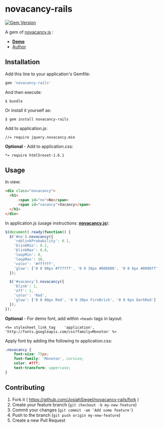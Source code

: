 [novacancy.js]:https://github.com/chuckyglitch/novacancy.js
[Demo]:https://chuckyglitch.github.io/novacancy.js/
[Author]:https://github.com/chuckyglitch

# novacancy-rails

[![Gem Version](https://badge.fury.io/rb/novacancy-rails.svg)](http://badge.fury.io/rb/novacancy-rails)

A gem of [novacancy.js] :

- **[Demo]**
- [Author]

## Installation

Add this line to your application's Gemfile:

```ruby
gem 'novacancy-rails'
```

And then execute:

    $ bundle

Or install it yourself as:

    $ gem install novacancy-rails
    
Add to application.js:

```
//= require jquery.novacancy.min
```

**Optional** -  Add to application.css:

```
*= require html5reset-1.6.1
```

## Usage

In view:
```html
<div class="novacancy">
  <h1>
      <span id="no">No</span>
      <span id="vacancy">Vacancy</span>
  </h1>
</div>
```

In application.js (usage instructions: **[novacancy.js]**):
```js
$(document).ready(function() {
  $('#no').novacancy({
    'reblinkProbability': 0.1,
    'blinkMin': 0.2,
    'blinkMax': 0.6,
    'loopMin': 8,
    'loopMax': 10,
    'color': '#ffffff',
    'glow': ['0 0 80px #ffffff', '0 0 30px #008000', '0 0 6px #0000ff']
  }); 

  $('#vacancy').novacancy({
    'blink': 1,
    'off': 1,
    'color': 'Red',
    'glow': ['0 0 80px Red', '0 0 30px FireBrick', '0 0 6px DarkRed']
  });
});
```

**Optional** - For demo font, add within `<head>` tags in layout:

```
<%= stylesheet_link_tag    'application', 'http://fonts.googleapis.com/css?family=Monoton' %>
```
Apply font by adding the following to application.css:

```css
.novacancy {
    font-size: 75px;
    font-family: 'Monoton', cursive;
    color: #fff;
    text-transform: uppercase;
}
```

## Contributing

1. Fork it ( https://github.com/JosiahSiegel/novacancy-rails/fork )
2. Create your feature branch (`git checkout -b my-new-feature`)
3. Commit your changes (`git commit -am 'Add some feature'`)
4. Push to the branch (`git push origin my-new-feature`)
5. Create a new Pull Request

